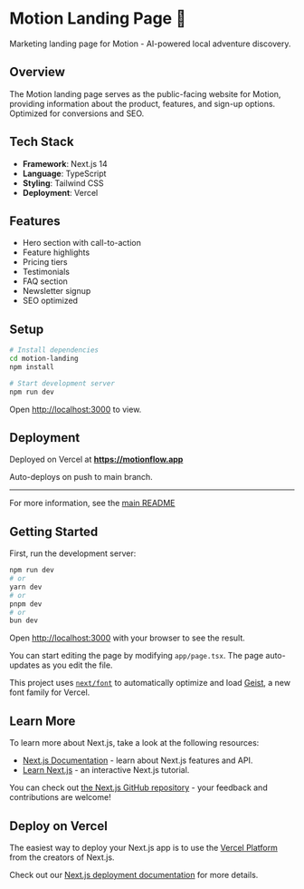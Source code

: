 # Motion Landing Page 🌊

Marketing landing page for Motion - AI-powered local adventure discovery.

## Overview

The Motion landing page serves as the public-facing website for Motion, providing information about the product, features, and sign-up options. Optimized for conversions and SEO.

## Tech Stack

- **Framework**: Next.js 14
- **Language**: TypeScript
- **Styling**: Tailwind CSS
- **Deployment**: Vercel

## Features

- Hero section with call-to-action
- Feature highlights
- Pricing tiers
- Testimonials
- FAQ section
- Newsletter signup
- SEO optimized

## Setup

```bash
# Install dependencies
cd motion-landing
npm install

# Start development server
npm run dev
```

Open [http://localhost:3000](http://localhost:3000) to view.

## Deployment

Deployed on Vercel at **https://motionflow.app**

Auto-deploys on push to main branch.

---

For more information, see the [main README](../README.md)


## Getting Started

First, run the development server:

```bash
npm run dev
# or
yarn dev
# or
pnpm dev
# or
bun dev
```

Open [http://localhost:3000](http://localhost:3000) with your browser to see the result.

You can start editing the page by modifying `app/page.tsx`. The page auto-updates as you edit the file.

This project uses [`next/font`](https://nextjs.org/docs/app/building-your-application/optimizing/fonts) to automatically optimize and load [Geist](https://vercel.com/font), a new font family for Vercel.

## Learn More

To learn more about Next.js, take a look at the following resources:

- [Next.js Documentation](https://nextjs.org/docs) - learn about Next.js features and API.
- [Learn Next.js](https://nextjs.org/learn) - an interactive Next.js tutorial.

You can check out [the Next.js GitHub repository](https://github.com/vercel/next.js) - your feedback and contributions are welcome!

## Deploy on Vercel

The easiest way to deploy your Next.js app is to use the [Vercel Platform](https://vercel.com/new?utm_medium=default-template&filter=next.js&utm_source=create-next-app&utm_campaign=create-next-app-readme) from the creators of Next.js.

Check out our [Next.js deployment documentation](https://nextjs.org/docs/app/building-your-application/deploying) for more details.
